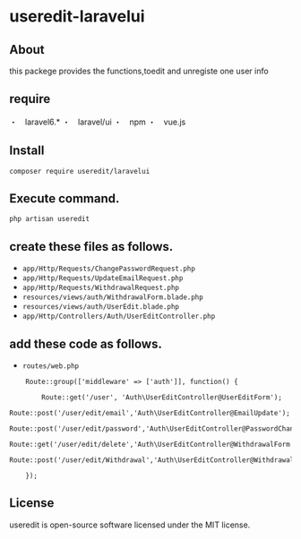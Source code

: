 # useredit-laravelui

## About
this packege provides the functions,toedit and unregiste one user info


## require
・　laravel6.*
・　laravel/ui
・　npm 
・　vue.js
## Install

```
composer require useredit/laravelui
```

## Execute command.
```
php artisan useredit

```

## create these files as follows.

- `app/Http/Requests/ChangePasswordRequest.php`
- `app/Http/Requests/UpdateEmailRequest.php`
- `app/Http/Requests/WithdrawalRequest.php`
- `resources/views/auth/WithdrawalForm.blade.php`
- `resources/views/auth/UserEdit.blade.php`
- `app/Http/Controllers/Auth/UserEditController.php`



## add these code as follows.
- `routes/web.php`
```
    Route::group(['middleware' => ['auth']], function() {    
        
        Route::get('/user', 'Auth\UserEditController@UserEditForm');
        Route::post('/user/edit/email','Auth\UserEditController@EmailUpdate');
        Route::post('/user/edit/password','Auth\UserEditController@PasswordChange');
        Route::get('/user/edit/delete','Auth\UserEditController@WithdrawalForm');
        Route::post('/user/edit/Withdrawal','Auth\UserEditController@Withdrawal');

    });
```




## License
useredit is open-source software licensed under the MIT license.



